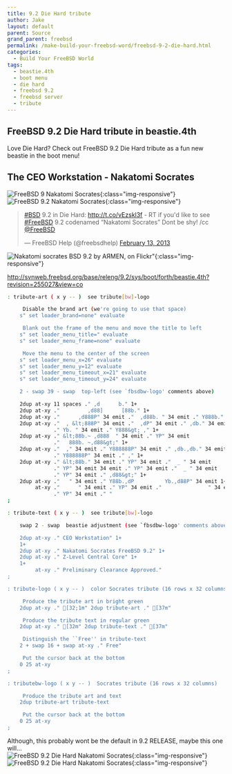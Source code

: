 ```yaml
---
title: 9.2 Die Hard tribute 
author: Jake
layout: default
parent: Source
grand_parent: freebsd
permalink: /make-build-your-freebsd-word/freebsd-9-2-die-hard.html
categories:
  - Build Your FreeBSD World
tags:
  - beastie.4th
  - boot menu
  - die hard
  - freebsd 9.2
  - freebsd server
  - tribute
---
```

## FreeBSD 9.2 Die Hard tribute in beastie.4th
Love Die Hard? Check out FreeBSD 9.2 Die Hard tribute as a fun new beastie in the boot menu!

## The CEO Workstation - Nakatomi Socrates


![FreeBSD 9 Nakatomi Socrates](/wp-content/uploads/2013/09/freebsd9.png){:class="img-responsive"}
![FreeBSD 9.2 Nakatomi Socrates](/wp-content/uploads/2013/09/freebsd92.png){:class="img-responsive"}

<blockquote class="twitter-tweet">
  <p>
    <a href="https://twitter.com/search?q=%23BSD&src=hash">#BSD</a> 9.2 in Die Hard: <a href="http://t.co/vEzskl3f">http://t.co/vEzskl3f</a> - RT if you'd like to see <a href="https://twitter.com/search?q=%23FreeBSD&src=hash">#FreeBSD</a> 9.2 codenamed &#8220;Nakatomi Socrates&#8221; Dont be shy! /cc <a href="https://twitter.com/freebsd">@FreeBSD</a>
  </p>
  
  <p>
    — FreeBSD Help (@freebsdhelp) <a href="https://twitter.com/freebsdhelp/statuses/301598308760182784">February 13, 2013</a>
  </p>
</blockquote>

![Nakatomi socrates BSD 9.2 by AЯMEN, on Flickr"](https://farm4.staticflickr.com/3714/9516176127_c592724db5.jpg){:class="img-responsive"}

<a href="http://svnweb.freebsd.org/base/releng/9.2/sys/boot/forth/beastie.4th?revision=255027&view=co" target="_blank">http://svnweb.freebsd.org/base/releng/9.2/sys/boot/forth/beastie.4th?revision=255027&view=co</a>

```sh
: tribute-art ( x y -- )  see tribute[bw]-logo

	 Disable the brand art (we're going to use that space)
	s" set loader_brand=none" evaluate

	 Blank out the frame of the menu and move the title to left
	s" set loader_menu_title=" evaluate
	s" set loader_menu_frame=none" evaluate

	 Move the menu to the center of the screen
	s" set loader_menu_x=26" evaluate
	s" set loader_menu_y=12" evaluate
	s" set loader_menu_timeout_x=21" evaluate
	s" set loader_menu_timeout_y=24" evaluate

	2 - swap 39 - swap  top-left (see `fbsdbw-logo' comments above)

	2dup at-xy 11 spaces ." ,d      b." 1+
	2dup at-xy ."         ,d88]      [88b." 1+
	2dup at-xy ."      ,d888P" 34 emit ."  ,d88b. " 34 emit ." Y888b." 1+
	2dup at-xy ."  , &lt;888P" 34 emit ."  ,dP" 34 emit ." ,db." 34 emit
	           ." Yb. " 34 emit ." Y888&gt; ," 1+
	2dup at-xy ." &lt;88b.~ ,d888  " 34 emit ." YP" 34 emit
	           ."   888b. ~,d88&gt;" 1+
	2dup at-xy ."  ," 34 emit ." Y888888P" 34 emit ." ,db.,db." 34 emit
	           ." Y888888P" 34 emit ." ," 1+
	2dup at-xy ." &lt;88b." 34 emit ." YP" 34 emit ."  _ " 34 emit
	           ." YP" 34 emit 34 emit ." YP" 34 emit ."  _ " 34 emit
	           ." YP" 34 emit ." ,d88&gt;" 1+
	2dup at-xy ."   " 34 emit ." Y88b.,dP          Yb.,d88P" 34 emit 1+
	     at-xy ."      " 34 emit ." YP" 34 emit ."               " 34 emit
	           ." YP" 34 emit ." "
;

: tribute-text ( x y -- )  see tribute[bw]-logo

	swap 2 - swap  beastie adjustment (see `fbsdbw-logo' comments above)

	2dup at-xy ." CEO Workstation" 1+
	1+
	2dup at-xy ." Nakatomi Socrates FreeBSD 9.2" 1+
	2dup at-xy ." Z-Level Central Core" 1+
	1+
	     at-xy ." Preliminary Clearance Approved."
;

: tribute-logo ( x y -- )  color Socrates tribute (16 rows x 32 columns)

	 Produce the tribute art in bright green
	2dup at-xy ." [32;1m" 2dup tribute-art ." [37m"

	 Produce the tribute text in regular green
	2dup at-xy ." [32m" 2dup tribute-text ." [37m"

	 Distinguish the ``Free'' in tribute-text
	2 + swap 16 + swap at-xy ." Free"

 	 Put the cursor back at the bottom
 	0 25 at-xy
;

: tributebw-logo ( x y -- )  Socrates tribute (16 rows x 32 columns)

	 Produce the tribute art and text
	2dup tribute-art tribute-text

 	 Put the cursor back at the bottom
 	0 25 at-xy
;
```

Although, this probably wont be the default in 9.2 RELEASE, maybe this one will&#8230;  
![FreeBSD 9.2 Die Hard Nakatomi Socrates](/wp-content/uploads/2013/09/freebsd9-pre.png){:class="img-responsive"}
![FreeBSD 9.2 Die Hard Nakatomi Socrates](/wp-content/uploads/2013/09/freebsd92-pre.png){:class="img-responsive"}